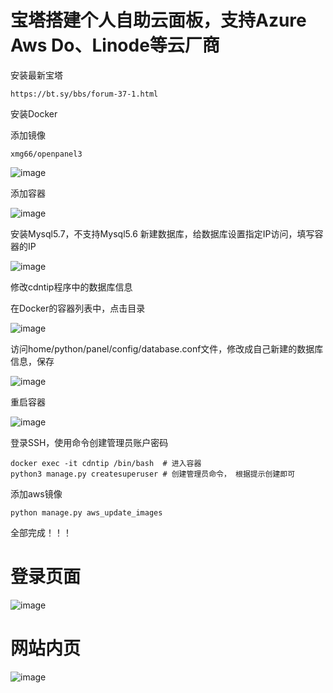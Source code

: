 # 宝塔搭建个人自助云面板，支持Azure Aws Do、Linode等云厂商

安装最新宝塔
```
https://bt.sy/bbs/forum-37-1.html
```

安装Docker

添加镜像
```
xmg66/openpanel3
```
![image](https://user-images.githubusercontent.com/55003092/202558054-8adebdcc-f1b3-4c98-a77b-5e367ed4b380.png)

添加容器

![image](https://user-images.githubusercontent.com/55003092/202558280-837750a2-cdde-4a9f-a602-913efbf2f5bf.png)

安装Mysql5.7，不支持Mysql5.6
新建数据库，给数据库设置指定IP访问，填写容器的IP

![image](https://user-images.githubusercontent.com/55003092/202558581-3549f8a6-0ad1-4b38-8570-7e9b4f24ca75.png)

修改cdntip程序中的数据库信息

在Docker的容器列表中，点击目录

![image](https://user-images.githubusercontent.com/55003092/202559414-69fd7979-cdf7-40ac-b628-7797a7b4dff9.png)

访问home/python/panel/config/database.conf文件，修改成自己新建的数据库信息，保存

![image](https://user-images.githubusercontent.com/55003092/202559925-3df10d9f-0341-41d7-8345-0182569edb65.png)

重启容器

![image](https://user-images.githubusercontent.com/55003092/202560205-4fdd2989-3cdf-4627-a300-e0c1de1cfed3.png)

登录SSH，使用命令创建管理员账户密码
```
docker exec -it cdntip /bin/bash  # 进入容器
python3 manage.py createsuperuser # 创建管理员命令， 根据提示创建即可
```

添加aws镜像
```
python manage.py aws_update_images
```

全部完成！！！

# 登录页面

![image](https://user-images.githubusercontent.com/55003092/202560521-b430f027-d853-40cd-acd3-927103898884.png)

# 网站内页

![image](https://user-images.githubusercontent.com/55003092/202560768-e7731225-340d-40c6-bfa9-f76b9d367954.png)
